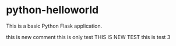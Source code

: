 # python-helloworld

This is a basic Python Flask application.


this is new comment 
this is only test 
THIS IS NEW TEST 
this is test 3
